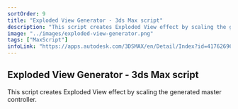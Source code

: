 ```yaml
---
sortOrder: 9
title: "Exploded View Generator - 3ds Max script"
description: "This script creates Exploded View effect by scaling the generated master controller."
image: "../images/exploded-view-generator.png"
tags: ["MaxScript"]
infoLink: "https://apps.autodesk.com/3DSMAX/en/Detail/Index?id=4176269679777132711&appLang=en&os=Win32_64"
---
```


## Exploded View Generator - 3ds Max script

This script creates Exploded View effect by scaling the generated master controller.

